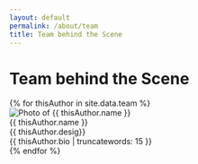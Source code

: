 ```yaml
---
layout: default
permalink: /about/team
title: Team behind the Scene
---
```


# Team behind the Scene

<div class="ui four column stackable grid">
  {% for thisAuthor in site.data.team %}
  <div class="column">
    <div class="ui fluid card">
      <div class="image">
        <img src="{{ thisAuthor.email | to_gravatar }}" alt="Photo of {{ thisAuthor.name }}">
      </div>
      <div class="content">
      <div class="header">{{ thisAuthor.name }}</div>
      <div class="meta">
        <span class="date">{{ thisAuthor.desig}}</span>
      </div>
      <div class="description">
        {{ thisAuthor.bio | truncatewords: 15 }}
      </div>
    </div>
    </div>
  </div>
  {% endfor %}
</div>
